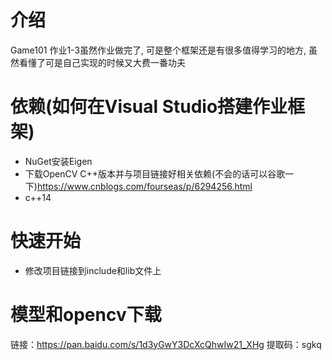 # 介绍
Game101 作业1-3虽然作业做完了, 可是整个框架还是有很多值得学习的地方, 虽然看懂了可是自己实现的时候又大费一番功夫
# 依赖(如何在Visual Studio搭建作业框架)
- NuGet安装Eigen
- 下载OpenCV C++版本并与项目链接好相关依赖(不会的话可以谷歌一下)https://www.cnblogs.com/fourseas/p/6294256.html
- c++14
# 快速开始
- 修改项目链接到include和lib文件上
# 模型和opencv下载
链接：https://pan.baidu.com/s/1d3yGwY3DcXcQhwIw21_XHg 
提取码：sgkq 
